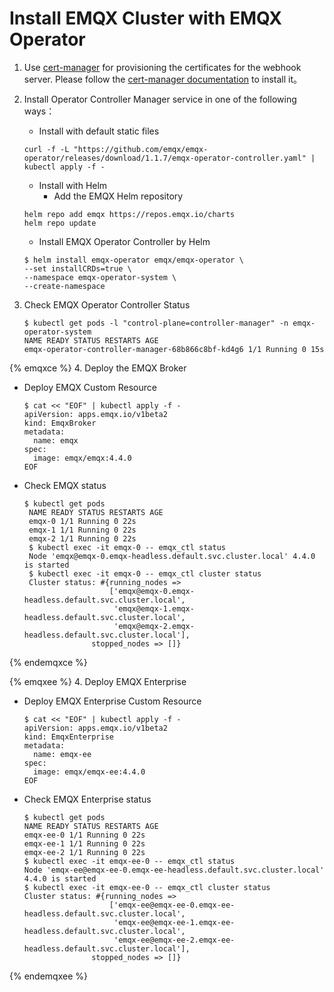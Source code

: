 # Install EMQX Cluster with EMQX Operator

1. Use [cert-manager](https://github.com/cert-manager/cert-manager) for provisioning the certificates for the webhook server. Please follow the [cert-manager documentation](https://cert-manager.io/docs/installation/) to install it。

2. Install Operator Controller Manager service in one of the following ways：

    + Install with default static files

    ```shell
    curl -f -L "https://github.com/emqx/emqx-operator/releases/download/1.1.7/emqx-operator-controller.yaml" | kubectl apply -f -
    ```

    + Install with Helm
      + Add the EMQX Helm repository

    ```shell
    helm repo add emqx https://repos.emqx.io/charts 
    helm repo update
    ```

    + Install EMQX Operator Controller by Helm

    ```shell
    $ helm install emqx-operator emqx/emqx-operator \ 
    --set installCRDs=true \ 
    --namespace emqx-operator-system \ 
    --create-namespace
    ```

3. Check EMQX Operator Controller Status

    ```shell
    $ kubectl get pods -l "control-plane=controller-manager" -n emqx-operator-system 
    NAME READY STATUS RESTARTS AGE 
    emqx-operator-controller-manager-68b866c8bf-kd4g6 1/1 Running 0 15s
    ```

{% emqxce %}
4. Deploy the EMQX Broker

+ Deploy EMQX Custom Resource

    ```shell
    $ cat << "EOF" | kubectl apply -f -
    apiVersion: apps.emqx.io/v1beta2
    kind: EmqxBroker
    metadata:
      name: emqx
    spec:
      image: emqx/emqx:4.4.0
    EOF
    ```

+ Check EMQX status

   ```shell
   $ kubectl get pods 
    NAME READY STATUS RESTARTS AGE 
    emqx-0 1/1 Running 0 22s 
    emqx-1 1/1 Running 0 22s 
    emqx-2 1/1 Running 0 22s 
    $ kubectl exec -it emqx-0 -- emqx_ctl status 
    Node 'emqx@emqx-0.emqx-headless.default.svc.cluster.local' 4.4.0 is started
    $ kubectl exec -it emqx-0 -- emqx_ctl cluster status 
    Cluster status: #{running_nodes =>
                      ['emqx@emqx-0.emqx-headless.default.svc.cluster.local',
                       'emqx@emqx-1.emqx-headless.default.svc.cluster.local',
                       'emqx@emqx-2.emqx-headless.default.svc.cluster.local'],
                  stopped_nodes => []}
    ```

{% endemqxce %}

{% emqxee %}
4. Deploy EMQX Enterprise

+ Deploy EMQX Enterprise Custom Resource

    ```shell
    $ cat << "EOF" | kubectl apply -f -
    apiVersion: apps.emqx.io/v1beta2
    kind: EmqxEnterprise
    metadata:
      name: emqx-ee
    spec:
      image: emqx/emqx-ee:4.4.0
    EOF
    ```

+ Check EMQX Enterprise status

   ```shell
   $ kubectl get pods 
   NAME READY STATUS RESTARTS AGE 
   emqx-ee-0 1/1 Running 0 22s 
   emqx-ee-1 1/1 Running 0 22s 
   emqx-ee-2 1/1 Running 0 22s
   $ kubectl exec -it emqx-ee-0 -- emqx_ctl status 
   Node 'emqx-ee@emqx-ee-0.emqx-ee-headless.default.svc.cluster.local' 4.4.0 is started
   $ kubectl exec -it emqx-ee-0 -- emqx_ctl cluster status 
   Cluster status: #{running_nodes =>
                      ['emqx-ee@emqx-ee-0.emqx-ee-headless.default.svc.cluster.local',
                       'emqx-ee@emqx-ee-1.emqx-ee-headless.default.svc.cluster.local',
                       'emqx-ee@emqx-ee-2.emqx-ee-headless.default.svc.cluster.local'],
                  stopped_nodes => []}
    ```

{% endemqxee %}
